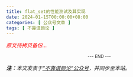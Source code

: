 ```yaml
---
title: flat_set的性能测试及其实现
date: 2024-01-15T00:00:00+08:00
categories: [ 公众号文章 ]
tags: [ 不靠谱颜论 ]
---
```


<font color=red><i>原文待拷贝备份...</i></font>

<center><small>--- END ---</small></center>

<i><b>注：</b>本文发表于[“不靠谱颜论”公众号](https://mp.weixin.qq.com/s/wJLsQVTZnqB2gWGYsZaMPg)，并同步至本站。</i>
